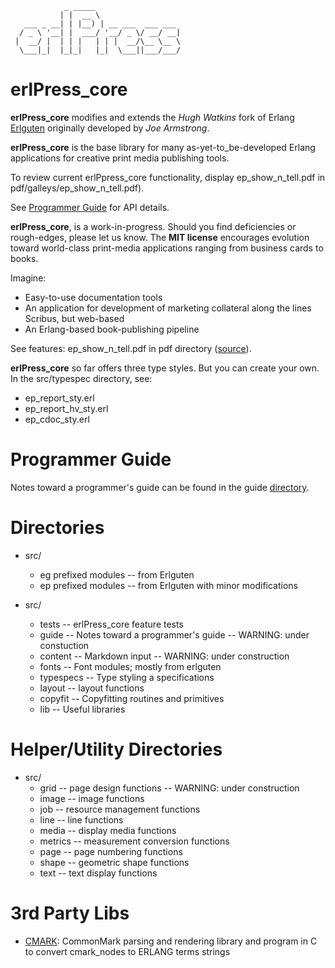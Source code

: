 ```
            _ _____
           | |  __ \
   ___ _ __| | |__) | __ ___  ___ ___
  / _ \ '__| |  ___/ '__/ _ \/ __/ __|
 |  __/ |  | | |   | | |  __/\__ \__ \
  \___|_|  |_|_|   |_|  \___||___/___/
```

# erlPress_core

**erlPress_core** modifies and extends the _Hugh Watkins_ fork of Erlang [Erlguten](https://github.com/hwatkins/erlguten) originally developed by _Joe Armstrong_.

**erlPress_core** is the base library for many as-yet-to_be-developed Erlang applications for creative print media publishing tools.

To review current erlPpress_core functionality, display ep_show_n_tell.pdf in pdf/galleys/ep_show_n_tell.pdf).

See [Programmer Guide](src/guide/programmer_guide.txt) for API details.

**erlPress_core**, is a work-in-progress. Should you find deficiencies or rough-edges, please let us know. The **MIT license** encourages evolution toward world-class print-media applications ranging from business cards to books.

Imagine:

* Easy-to-use documentation tools
* An application for development of marketing collateral along the lines Scribus, but web-based
* An Erlang-based book-publishing pipeline

See features: ep_show_n_tell.pdf in pdf directory ([source](src/tests/ep_show_n_tell.erl)).

**erlPress_core** so far offers three type styles. But you can create your own. In the src/typespec directory, see:

* ep_report_sty.erl
* ep_report_hv_sty.erl
* ep_cdoc_sty.erl


# Programmer Guide

Notes toward a programmer's guide can be found in the guide [directory](src/guide/programmer_guide.txt).


# Directories

* src/
  * eg prefixed modules -- from Erlguten
  * ep prefixed modules -- from Erlguten with minor modifications 

* src/
  * tests     -- erlPress_core feature tests
  * guide     -- Notes toward a programmer's guide -- WARNING: under constuction
  * content   -- Markdown input -- WARNING: under construction
  * fonts     -- Font modules; mostly from erlguten
  * typespecs -- Type styling a specifications
  * layout    -- layout functions
  * copyfit   -- Copyfitting routines and primitives
  * lib       -- Useful libraries

# Helper/Utility Directories

* src/
  * grid       -- page design functions -- WARNING: under construction
  * image      -- image functions
  * job        -- resource management functions
  * line       -- line functions
  * media      -- display media functions
  * metrics    -- measurement conversion functions 
  * page       -- page numbering functions
  * shape      -- geometric shape functions
  * text       -- text display functions

# 3rd Party Libs

* [CMARK](https://github.com/skaee/cmark): CommonMark parsing and rendering library and program in C to convert cmark_nodes to ERLANG terms strings
